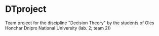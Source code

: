 # DTproject
Team project for the discipline "Decision Theory" by the students of Oles Honchar Dnipro National University (lab. 2; team 2))
